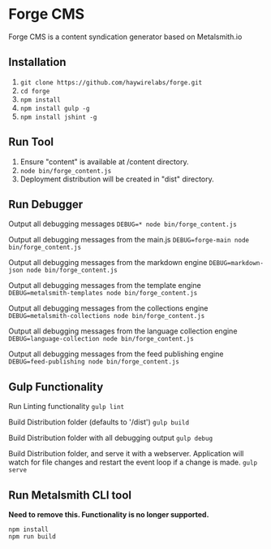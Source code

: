 Forge CMS
=========

Forge CMS is a content syndication generator based on Metalsmith.io

Installation
------------

1. ```git clone https://github.com/haywirelabs/forge.git```
2. ```cd forge```
3. ```npm install```
4. ```npm install gulp -g```
5. ```npm install jshint -g```

Run Tool
--------

1. Ensure "content" is available at /content directory.
2. ```node bin/forge_content.js```
3. Deployment distribution will be created in "dist" directory.

Run Debugger
------------

Output all debugging messages
```DEBUG=* node bin/forge_content.js```

Output all debugging messages from the main.js
```DEBUG=forge-main node bin/forge_content.js```

Output all debugging messages from the markdown engine
```DEBUG=markdown-json node bin/forge_content.js```

Output all debugging messages from the template engine
```DEBUG=metalsmith-templates node bin/forge_content.js```

Output all debugging messages from the collections engine
```DEBUG=metalsmith-collections node bin/forge_content.js```

Output all debugging messages from the language collection engine
```DEBUG=language-collection node bin/forge_content.js```

Output all debugging messages from the feed publishing engine
```DEBUG=feed-publishing node bin/forge_content.js```

Gulp Functionality
------------------

Run Linting functionality
```gulp lint```

Build Distribution folder (defaults to '/dist')
```gulp build```

Build Distribution folder with all debugging output
```gulp debug```

Build Distribution folder, and serve it with a webserver.  Application will watch for file changes and restart the event loop if a change is made.
```gulp serve```

Run Metalsmith CLI tool
-----------------------

**Need to remove this.  Functionality is no longer supported.**

```
npm install
npm run build
```
